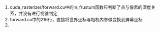 1. cuda_rasterizer/forward.cu中的in_frustum函数只判断了点与像素的深度关系，并没有进行视锥判定
2. forward.cu中的216行，直接将世界坐标与相机内参做变换到屏幕坐标
3. 